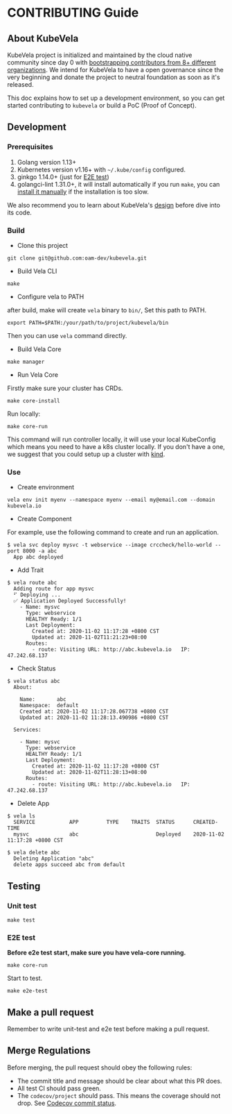 # CONTRIBUTING Guide

## About KubeVela

KubeVela project is initialized and maintained by the cloud native community since day 0 with [bootstrapping contributors from 8+ different organizations](https://github.com/oam-dev/kubevela/graphs/contributors). We intend for KubeVela to have a open governance since the very beginning and donate the project to neutral foundation as soon as it's released. 

This doc explains how to set up a development environment, so you can get started
contributing to `kubevela` or build a PoC (Proof of Concept). 


## Development

### Prerequisites

1. Golang version 1.13+
2. Kubernetes version v1.16+ with `~/.kube/config` configured.
3. ginkgo 1.14.0+ (just for [E2E test](https://github.com/oam-dev/kubevela/blob/master/DEVELOPMENT.md#e2e-test))
4. golangci-lint 1.31.0+, it will install automatically if you run `make`, you can [install it manually](https://golangci-lint.run/usage/install/#local-installation) if the installation is too slow.

We also recommend you to learn about KubeVela's [design](docs/en/design.md) before dive into its code.

### Build

* Clone this project

```shell script
git clone git@github.com:oam-dev/kubevela.git
```

* Build Vela CLI

```shell script
make
```

* Configure vela to PATH

after build, make will create `vela` binary to `bin/`, Set this path to PATH.

```shell script
export PATH=$PATH:/your/path/to/project/kubevela/bin
```

Then you can use `vela` command directly.

* Build Vela Core

```shell script
make manager
```

* Run Vela Core

Firstly make sure your cluster has CRDs.

```shell script
make core-install
```

Run locally:

```shell script
make core-run
```

This command will run controller locally, it will use your local KubeConfig which means you need to have a k8s cluster
locally. If you don't have a one, we suggest that you could setup up a cluster with [kind](https://kind.sigs.k8s.io/).

### Use

* Create environment
 
```shell script
vela env init myenv --namespace myenv --email my@email.com --domain kubevela.io 
```

* Create Component 

For example, use the following command to create and run an application.

```shell script
$ vela svc deploy mysvc -t webservice --image crccheck/hello-world --port 8000 -a abc
  App abc deployed
```

* Add Trait

```shell script
$ vela route abc
  Adding route for app mysvc
  ⠋ Deploying ...
  ✅ Application Deployed Successfully!
    - Name: mysvc
      Type: webservice
      HEALTHY Ready: 1/1
      Last Deployment:
        Created at: 2020-11-02 11:17:28 +0800 CST
        Updated at: 2020-11-02T11:21:23+08:00
      Routes:
        - route: Visiting URL: http://abc.kubevela.io	IP: 47.242.68.137
```

* Check Status

```
$ vela status abc
  About:
  
    Name:      	abc
    Namespace: 	default
    Created at:	2020-11-02 11:17:28.067738 +0800 CST
    Updated at:	2020-11-02 11:28:13.490986 +0800 CST
  
  Services:
  
    - Name: mysvc
      Type: webservice
      HEALTHY Ready: 1/1
      Last Deployment:
        Created at: 2020-11-02 11:17:28 +0800 CST
        Updated at: 2020-11-02T11:28:13+08:00
      Routes:
        - route: Visiting URL: http://abc.kubevela.io	IP: 47.242.68.137
```

* Delete App

```shell script
$ vela ls
  SERVICE       	APP      	TYPE	TRAITS	STATUS  	CREATED-TIME
  mysvc            	abc       	    	      	Deployed 	2020-11-02 11:17:28 +0800 CST

$ vela delete abc
  Deleting Application "abc"
  delete apps succeed abc from default
```

## Testing

### Unit test

```shell script
make test
```

### E2E test

**Before e2e test start, make sure you have vela-core running.**

```shell script
make core-run
```

Start to test.

```
make e2e-test
```

## Make a pull request
Remember to write unit-test and e2e test before making a pull request.

## Merge Regulations

Before merging, the pull request should obey the following rules:

- The commit title and message should be clear about what this PR does.
- All test CI should pass green.
- The `codecov/project` should pass. This means the coverage should not drop. See [Codecov commit status](https://docs.codecov.io/docs/commit-status#project-status).
